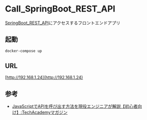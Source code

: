 # Call_SpringBoot_REST_API
[SpringBoot_REST_API](https://github.com/SampleUser0001/SpringBoot_REST_API)にアクセスするフロントエンドアプリ

## 起動

``` bash
docker-compose up
```

## URL

[http://192.168.1.24](http://192.168.1.24)

## 参考

- [JavaScriptでAPIを呼び出す方法を現役エンジニアが解説【初心者向け】:TechAcademyマガジン](https://techacademy.jp/magazine/19615)